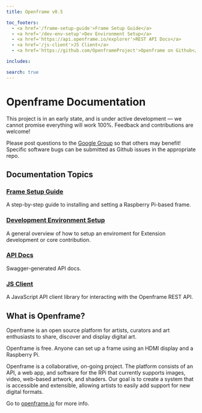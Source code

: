 ```yaml
---
title: Openframe v0.5

toc_footers:
  - <a href='/frame-setup-guide'>Frame Setup Guide</a>
  - <a href='/dev-env-setup'>Dev Environment Setup</a>
  - <a href='https://api.openframe.io/explorer'>REST API Docs</a>
  - <a href='/js-client'>JS Client</a>
  - <a href='https://github.com/OpenframeProject'>Openframe on Github</a>

includes:

search: true
---
```


# Openframe Documentation

This project is in an early state, and is under active development — we cannot promise everything will work 100%. Feedback and contributions are welcome!

<aside class="info">Please post questions to the <a href='https://groups.google.com/forum/#!forum/openframeio'>Google Group</a> so that others may benefit! Specific software bugs can be submitted as Github issues in the appropriate repo.</aside>

## Documentation Topics

### [Frame Setup Guide](http://docs.openframe.io/frame-setup-guide)
A step-by-step guide to installing and setting a Raspberry Pi-based frame.

### [Development Environment Setup](http://docs.openframe.io/dev-env-setup)
A general overview of how to setup an enviroment for Extension development or core contribution.

### [API Docs](http://docs.openframe.io/js-client)
Swagger-generated API docs.

### [JS Client](http://docs.openframe.io/js-client)
A JavaScript API client library for interacting with the Openframe REST API.

## What is Openframe?

Openframe is an open source platform for artists, curators and art enthusiasts to share, discover and display digital art.

Openframe is free. Anyone can set up a frame using an HDMI display and a Raspberry Pi.

Openframe is a collaborative, on-going project. The platform consists of an API, a web app, and software for the RPi that currently supports images, video, web-based artwork, and shaders. Our goal is to create a system that is accessible and extensible, allowing artists to easily add support for new digital formats.

Go to [openframe.io](openframe.io) for more info.
